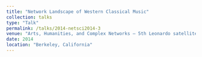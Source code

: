 ```yaml
---
title: "Network Landscape of Western Classical Music"
collection: talks
type: "Talk"
permalink: /talks/2014-netsci2014-3
venue: "Arts, Humanities, and Complex Networks — 5th Leonardo satellite symposium at NetSci2014"
date: 2014
location: "Berkeley, California"
---
```

